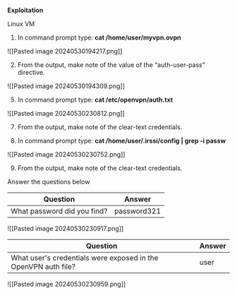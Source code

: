 **Exploitation**

Linux VM

1. In command prompt type: **cat /home/user/myvpn.ovpn**

![[Pasted image 20240530194217.png]]


2. From the output, make note of the value of the “auth-user-pass” directive.

![[Pasted image 20240530194309.png]]


5. In command prompt type: **cat /etc/openvpn/auth.txt**

![[Pasted image 20240530230812.png]]


7. From the output, make note of the clear-text credentials.

8. In command prompt type: **cat /home/user/.irssi/config | grep -i passw**

![[Pasted image 20240530230752.png]]


9. From the output, make note of the clear-text credentials.

Answer the questions below

| Question                    | Answer      |
| --------------------------- | ----------- |
| What password did you find? | password321 |

![[Pasted image 20240530230917.png]]

| Question                                                       | Answer |
| -------------------------------------------------------------- | ------ |
| What user's credentials were exposed in the OpenVPN auth file? | user   |

![[Pasted image 20240530230959.png]]
